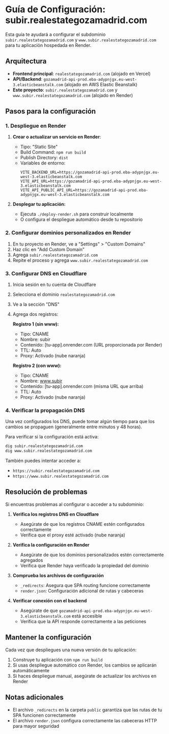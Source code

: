 # Guía de Configuración: subir.realestategozamadrid.com

Esta guía te ayudará a configurar el subdominio `subir.realestategozamadrid.com` y `www.subir.realestategozamadrid.com` para tu aplicación hospedada en Render.

## Arquitectura

- **Frontend principal**: `realestategozamadrid.com` (alojado en Vercel)
- **API/Backend**: `gozamadrid-api-prod.eba-adypnjgx.eu-west-3.elasticbeanstalk.com` (alojado en AWS Elastic Beanstalk)
- **Este proyecto**: `subir.realestategozamadrid.com` y `www.subir.realestategozamadrid.com` (alojado en Render)

## Pasos para la configuración

### 1. Despliegue en Render

1. **Crear o actualizar un servicio en Render**:
   - Tipo: "Static Site"
   - Build Command: `npm run build`
   - Publish Directory: `dist`
   - Variables de entorno:
     ```
     VITE_BACKEND_URL=https://gozamadrid-api-prod.eba-adypnjgx.eu-west-3.elasticbeanstalk.com
     VITE_API_URL=https://gozamadrid-api-prod.eba-adypnjgx.eu-west-3.elasticbeanstalk.com
     VITE_API_PUBLIC_API_URL=https://gozamadrid-api-prod.eba-adypnjgx.eu-west-3.elasticbeanstalk.com
     ```

2. **Desplegar tu aplicación:**
   - Ejecuta `./deploy-render.sh` para construir localmente
   - O configura el despliegue automático desde tu repositorio

### 2. Configurar dominios personalizados en Render

1. En tu proyecto en Render, ve a "Settings" > "Custom Domains"
2. Haz clic en "Add Custom Domain"
3. Agrega `subir.realestategozamadrid.com`
4. Repite el proceso y agrega `www.subir.realestategozamadrid.com`

### 3. Configurar DNS en Cloudflare

1. Inicia sesión en tu cuenta de Cloudflare
2. Selecciona el dominio `realestategozamadrid.com`
3. Ve a la sección "DNS"
4. Agrega dos registros:

   **Registro 1 (sin www):**
   - Tipo: CNAME
   - Nombre: subir
   - Contenido: [tu-app].onrender.com (URL proporcionada por Render)
   - TTL: Auto
   - Proxy: Activado (nube naranja)

   **Registro 2 (con www):**
   - Tipo: CNAME
   - Nombre: www.subir
   - Contenido: [tu-app].onrender.com (misma URL que arriba)
   - TTL: Auto
   - Proxy: Activado (nube naranja)

### 4. Verificar la propagación DNS

Una vez configurados los DNS, puede tomar algún tiempo para que los cambios se propaguen (generalmente entre minutos y 48 horas).

Para verificar si la configuración está activa:
```bash
dig subir.realestategozamadrid.com
dig www.subir.realestategozamadrid.com
```

También puedes intentar acceder a:
- `https://subir.realestategozamadrid.com`
- `https://www.subir.realestategozamadrid.com`

## Resolución de problemas

Si encuentras problemas al configurar o acceder a tu subdominio:

1. **Verifica los registros DNS en Cloudflare**
   - Asegúrate de que los registros CNAME estén configurados correctamente
   - Verifica que el proxy esté activado (nube naranja)

2. **Verifica la configuración en Render**
   - Asegúrate de que los dominios personalizados estén correctamente agregados
   - Verifica que Render haya verificado la propiedad del dominio

3. **Comprueba los archivos de configuración**
   - `_redirects`: Asegura que SPA routing funcione correctamente
   - `render.json`: Configuración adicional de rutas y cabeceras

4. **Verificar conexión con el backend**
   - Asegúrate de que `gozamadrid-api-prod.eba-adypnjgx.eu-west-3.elasticbeanstalk.com` está accesible
   - Verifica que la API responde correctamente a las peticiones

## Mantener la configuración

Cada vez que despliegues una nueva versión de tu aplicación:

1. Construye tu aplicación con `npm run build`
2. Si usas despliegue automático con Render, los cambios se aplicarán automáticamente
3. Si haces despliegue manual, asegúrate de actualizar los archivos en Render

## Notas adicionales

- El archivo `_redirects` en la carpeta `public` garantiza que las rutas de tu SPA funcionen correctamente
- El archivo `render.json` configura correctamente las cabeceras HTTP para mayor seguridad 